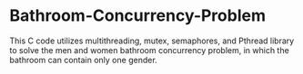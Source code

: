 # Bathroom-Concurrency-Problem
This C code utilizes multithreading, mutex, semaphores, and Pthread library to solve the men and women bathroom concurrency problem, in which the bathroom can contain only one gender.

